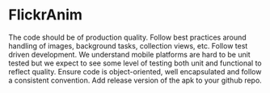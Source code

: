 # FlickrAnim

The code should be of production quality.
Follow best practices around handling of images, background tasks, collection views, etc.
Follow test driven development. We understand mobile platforms are hard to be unit tested but we expect to see some level of testing both unit and functional to reflect quality.
Ensure code is object-oriented, well encapsulated and follow a consistent convention.
Add release version of the apk to your github repo.
